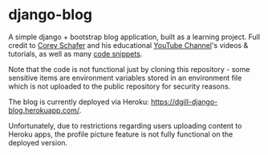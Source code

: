 # django-blog
A simple django + bootstrap blog application, built as a learning project. Full credit to [Corey Schafer](https://github.com/CoreyMSchafer) and his educational [YouTube Channel](https://www.youtube.com/channel/UCCezIgC97PvUuR4_gbFUs5g)'s videos & tutorials, as well as many [code snippets](https://github.com/CoreyMSchafer/code_snippets).

Note that the code is not functional just by cloning this repository - some sensitive items are environment variables stored in an environment file which is not uploaded to the public repository for security reasons.

The blog is currently deployed via Heroku: https://dgill-django-blog.herokuapp.com/.

Unfortunately, due to restrictions regarding users uploading content to Heroku apps, the profile picture feature is not fully functional on the deployed version.